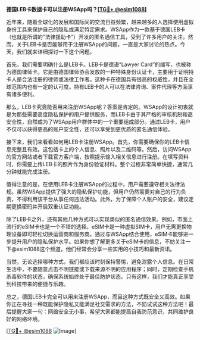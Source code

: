 **德国LEB卡数据卡可以注册WSApp吗？[[TG💪+ @esim1088](https://t.me/s/esim1088)]**

近年来，随着全球化的发展和国际间的交流日益频繁，越来越多的人选择使用虚拟身份工具来保护自己的隐私或满足特定需求。WSApp作为一款基于德国LEB卡（也就是所谓的“法律援助卡”）开发的匿名通信工具，受到了许多用户的关注。然而，关于LEB卡是否能够用于注册WSApp的问题，一直是大家讨论的热点。今天，我们就来详细探讨一下这个问题。

首先，我们需要明确什么是LEB卡。LEB卡是德语“Lawyer Card”的缩写，也被称为德国律师卡。它是由德国律师协会发放的一种特殊身份认证卡，主要用于证明持卡人是合法注册的律师或法律工作者。这种卡在德国具有很高的权威性，并且在全球范围内也有一定的认可度。持有LEB卡的人可以在法律咨询、案件代理等方面享有诸多便利。

那么，LEB卡究竟能否用来注册WSApp呢？答案是肯定的。WSApp的设计初衷就是为那些需要高度隐私保护的用户提供服务，而LEB卡由于其严格的审核机制和高安全性，自然成为了WSApp用户群体中的一个重要组成部分。通过LEB卡，用户不仅可以获得更高的账户安全性，还可以享受到更优质的匿名通信体验。

接下来，我们来看看如何用LEB卡注册WSApp。首先，你需要确保你的LEB卡信息完整且有效。这包括卡上的个人信息、照片以及二维码等。然后，访问WSApp的官方网站或者下载官方客户端，按照提示输入相关信息进行注册。在填写资料时，你需要上传LEB卡的照片作为身份验证材料。整个过程非常简单快捷，通常几分钟就能完成注册。

值得注意的是，在使用LEB卡注册WSApp的过程中，用户需要遵守相关法律法规。虽然WSApp提供了强大的隐私保护功能，但用户仍然需要对自己的行为负责，不得利用该平台从事任何违法活动。此外，为了保障个人账户的安全，建议定期更换密码并开启双重认证功能。

除了LEB卡之外，还有其他几种方式可以实现类似的匿名通信效果。例如，市面上流行的eSIM卡也是一个不错的选择。eSIM卡是一种虚拟SIM卡，用户无需更换物理设备即可轻松切换运营商和服务商。通过与WSApp结合使用，eSIM卡能够进一步提升用户的隐私保护水平。如果你想了解更多关于eSIM卡的信息，不妨关注一下@esim1088这个频道，他们经常会分享一些实用的小技巧和最新资讯。

当然，无论选择哪种方式，我们都应该时刻保持警惕，避免泄露个人信息。在日常生活中，不要随意点击不明链接或下载来源不明的应用程序；同时，定期检查手机杀毒软件的状态，确保系统始终处于最佳防护状态。只有这样，我们才能真正享受到科技带来的便捷与乐趣。

总之，德国LEB卡完全可以用来注册WSApp，而且这种方式既安全又高效。如果你正在寻找一种既能保护隐私又能满足社交需求的方法，不妨试试这种方法吧！最后提醒大家一句：网络安全无小事，希望大家都能提高自我防范意识，共同维护良好的网络环境。

[[TG💪+ @esim1088](https://t.me/s/esim1088) ![Image](https://i.postimg.cc/4NQfJmqS/Snipaste-2025-05-13-00-14-12.png)]